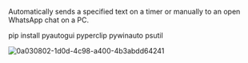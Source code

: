 Automatically sends a specified text on a timer or manually to an open WhatsApp chat on a PC.

pip install pyautogui pyperclip pywinauto psutil


![0a030802-1d0d-4c98-a400-4b3abdd64241](https://github.com/user-attachments/assets/ffc058f6-4807-4a40-a7bf-18103c050147)
